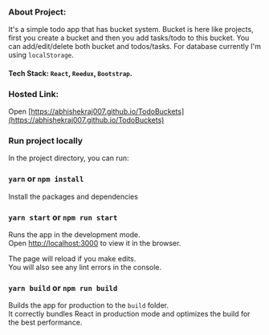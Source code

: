 ### About Project:

It's a simple todo app that has bucket system. Bucket is here like projects, first you create a bucket and then you add tasks/todo to this bucket. You can add/edit/delete both bucket and todos/tasks. For database currently I'm using `localStorage`.

#### Tech Stack: `React`, `Reedux`, `Bootstrap`.

### Hosted Link:

Open [https://abhishekraj007.github.io/TodoBuckets](https://abhishekraj007.github.io/TodoBuckets)

### Run project locally

In the project directory, you can run:

### `yarn` or `npm install`

Install the packages and dependencies

### `yarn start` or `npm run start`

Runs the app in the development mode.<br />
Open [http://localhost:3000](http://localhost:3000) to view it in the browser.

The page will reload if you make edits.<br />
You will also see any lint errors in the console.

### `yarn build` or `npm run build`

Builds the app for production to the `build` folder.<br />
It correctly bundles React in production mode and optimizes the build for the best performance.
